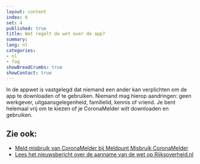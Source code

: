 ```yaml
---
layout: content
index: 6
set: 4
published: true
title: Wat regelt de wet over de app?
summary: 
lang: nl
categories:
- nl
- faq
showBreadCrumbs: true
showContact: true
---
```

In de appwet is vastgelegd dat niemand een ander kan verplichten om de app te downloaden of te gebruiken. Niemand mag hierop aandringen: geen werkgever, uitgaansgelegenheid, familielid, kennis of vriend. Je bent helemaal vrij om te kiezen of je CoronaMelder wilt downloaden en gebruiken.  

## Zie ook:
- [Meld misbruik van CoronaMelder bij Meldpunt Misbruik CoronaMelder](/nl/faq/21-waar-meld-ik-misbruik/) 
- <a href="https://www.rijksoverheid.nl/onderwerpen/coronavirus-app/nieuws/2020/10/06/eerste-kamer-stemt-in-met-tijdelijke-appwet" target="_blank" rel="noopener noreferrer">Lees het nieuwsbericht over de aanname van de wet op Rijksoverheid.nl</a>


